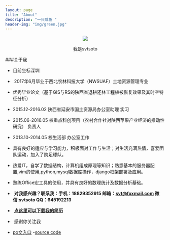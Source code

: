 ```yaml
---
layout: page
title: "About"
description: "一只咸鱼 "
header-img: "img/green.jpg"
---
```



<center>
    <p><img src="http://7xp3wa.com1.z0.glb.clouddn.com/photo1-no-coordi.jpg" align="center"></p>
</center>
<center>
我是svtsoto
</center>



###关于我


-  目前坐标深圳
-  2017年6月毕业于西北农林科技大学（NWSUAF）土地资源管理专业
-  优秀毕业论文（基于GIS与RS的陕西省退耕还林工程植被恢复效果及其时空特征分析）
-  2015.12-2016.02  陕西省延安市国土资源局办公室助理  实习
-  2015.06-2016.05  校重点科创项目（农村合作社对陕西苹果产业经济的推动性研究）  负责人 
-  2013.10-2014.05  校生活部  办公室工作
-  具有良好的适应与学习能力，积极面对工作与生活；对生活充满热情，喜爱团队运动，加入了院足球队。
-  热爱IT，自学了数据结构，计算机组成原理等知识；熟悉基本的服务器配置,vim的使用,python,mysql数据库操作，django框架部署及应用。
-  熟练Office宏工具的使用，并具有良好的数理统计及数据分析基础。
-  **对我感兴趣？联系我：手机：18829352915 邮箱：svt@foxmail.com 微信:svtsoto QQ：645192213**
-  **[点这里可以下载我的简历](https://github.com/svtsoto/svtsoto.github.io/raw/master/%E7%AE%80%E5%8E%86-%E5%AD%99%E6%B6%9B.doc)**
-  感谢你关注我




- [po文入口](https://github.com/svtsoto/svtsoto.github.io/tree/master/_posts)
-[source code](https://github.com/svtsoto/svtsoto.github.io/)








